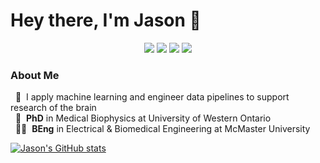 <h1 align="left"> Hey there, I'm Jason 👋 </h1>

<p align="center">
    <a href="https://twitter.com/jasonkai" target="_blank"><img src="https://img.shields.io/twitter/url?color=blue&label=%40jasonkai&logo=Twitter&style=flat-square&url=https%3A%2F%2Ftwitter.com%2Fjasonkai"></a>
    <a href="https://linkedin.com/in/jasonkai" target="_blank"><img src="https://img.shields.io/twitter/url?color=informational&label=jasonkai&logo=LinkedIn&style=flat-square&url=https%3A%2F%2Flinkedin.com%2Fin%2Fjasonkai"></a>
    <a href="https://jasonkai.com" target="_blank"><img src="https://img.shields.io/twitter/url?color=red&label=Website&style=flat-square&url=https%3A%2F%2Fjasonkai.com"></a>
    <img src="https://komarev.com/ghpvc/?username=kaitj&style=flat-square&color=yellowgreen">
</p>


### About Me
&nbsp;&nbsp;:brain:&nbsp; I apply machine learning and engineer data pipelines to support research of the brain
<br>
&nbsp;&nbsp;:school:&nbsp; **PhD** in Medical Biophysics at University of Western Ontario
<br>
&nbsp;&nbsp;:man_student:&nbsp; **BEng** in Electrical & Biomedical Engineering at McMaster University

[![Jason's GitHub stats](https://github-readme-stats.vercel.app/api?username=kaitj&rank_icon=github&theme=dark)](https://github.com/anuraghazra/github-readme-stats&show_icons=github)
<!-- <img src="https://github-readme-stats.vercel.app/api/top-langs/?username=kaitj&langs_count=6&theme=algolia&layout=compact" alt="Jason :: Top Langs" /> -->
